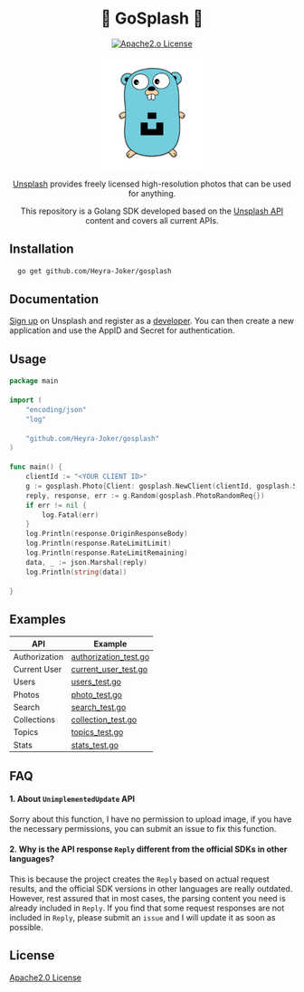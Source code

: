 <div align=center>

# 🚀 GoSplash 🚀

[![Apache2.o License](https://img.shields.io/badge/license-Apache2.0-blue.svg)](https://www.apache.org/licenses/LICENSE-2.0)

<img src="./logo/logo.png" style="width: 200px" alt="">

[Unsplash](https://unsplash.com/) provides freely licensed high-resolution photos that can be used for anything.

This repository is a Golang SDK developed based on the [Unsplash API](https://unsplash.com/documentation#getting-started) content and covers all current APIs.

</div>

## Installation

```bash
  go get github.com/Heyra-Joker/gosplash
```

## Documentation

[Sign up](https://unsplash.com/login) on Unsplash and register as a [developer](https://unsplash.com/developers).
You can then create a new application and use the AppID and Secret for authentication.


## Usage

```go
package main

import (
	"encoding/json"
	"log"

	"github.com/Heyra-Joker/gosplash"
)

func main() {
	clientId := "<YOUR CLIENT ID>"
	g := gosplash.Photo{Client: gosplash.NewClient(clientId, gosplash.SetClientProxy("http://127.0.0.1:7890"))}
	reply, response, err := g.Random(gosplash.PhotoRandomReq{})
	if err != nil {
		log.Fatal(err)
	}
	log.Println(response.OriginResponseBody)
	log.Println(response.RateLimitLimit)
	log.Println(response.RateLimitRemaining)
	data, _ := json.Marshal(reply)
	log.Println(string(data))

}

```


## Examples

| API           | Example                                          |
|---------------|--------------------------------------------------|
| Authorization | [authorization_test.go](./authorization_test.go) |
| Current User  | [current_user_test.go](./current_user_test.go)   |
| Users         | [users_test.go](./users_test.go)                 |
| Photos        | [photo_test.go](./photo_test.go)                 |
| Search        | [search_test.go](./search_test.go)               |
| Collections   | [collection_test.go](./collection_test.go)       |
| Topics        | [topics_test.go](./topics_test.go)               |
| Stats         | [stats_test.go](./stats_test.go)                 |

## FAQ

#### 1. About `UnimplementedUpdate` API

Sorry about this function, I have no permission to upload image, if you have the necessary permissions, you can submit
an issue to fix this function.

#### 2. Why is the API response `Reply` different from the official SDKs in other languages?

This is because the project creates the `Reply` based on actual request results, and the official SDK versions in other languages are really outdated. 
However, rest assured that in most cases, the parsing content you need is already included in `Reply`. 
If you find that some request responses are not included in `Reply`, please submit an `issue` and I will update it as soon as possible.

## License

[Apache2.0 License](https://www.apache.org/licenses/LICENSE-2.0)


